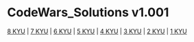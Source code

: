 # CodeWars_Solutions v1.001
[8 KYU](https://github.com/MolfarUA/CodeWars_Python/tree/main/8%20kyu) | [7 KYU](https://github.com/MolfarUA/CodeWars_Python/tree/main/7%20kyu) | [6 KYU](https://github.com/MolfarUA/CodeWars_Python/tree/main/6%20kyu) | [5 KYU](https://github.com/MolfarUA/CodeWars_Python/tree/main/5%20kyu) | [4 KYU](https://github.com/MolfarUA/CodeWars_Python/tree/main/4%20kyu/) | [3 KYU](https://github.com/MolfarUA/CodeWars_Python/tree/main/3%20kyu/) | [2 KYU](https://github.com/MolfarUA/CodeWars_Python/tree/main/2%20kyu) | [1 KYU](https://github.com/MolfarUA/CodeWars_Python/tree/main/1%20kyu)
